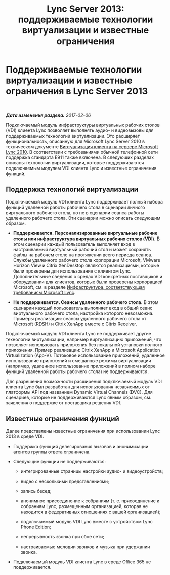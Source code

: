 ﻿---
title: 'Lync Server 2013: поддерживаемые технологии виртуализации и известные ограничения'
TOCTitle: Поддерживаемые технологии виртуализации и известные ограничения
ms:assetid: 6d3d749d-e840-4c05-afae-d6e69e7616aa
ms:mtpsurl: https://technet.microsoft.com/ru-ru/library/JJ204982(v=OCS.15)
ms:contentKeyID: 49310092
ms.date: 02/07/2017
mtps_version: v=OCS.15
ms.translationtype: HT
---

# Поддерживаемые технологии виртуализации и известные ограничения в Lync Server 2013

 

_**Дата изменения раздела:** 2017-02-06_

Подключаемый модуль инфраструктуры виртуальных рабочих столов (VDI) клиента Lync позволяет выполнять аудио- и видеовызовы для поддерживаемых технологий виртуализации. Это расширяет функциональность, описанную для Microsoft Lync Server 2010 в техническом документе [Виртуализация клиента на сервере Microsoft Lync 2010](http://go.microsoft.com/fwlink/?linkid=330447). В соответствии с требованиями обычной телефонной сети поддержка стандарта E911 также включена. В следующих разделах описаны технологии виртуализации, которые поддерживаются подключаемым модулем VDI клиента Lync и известные ограничения функций.

## Поддержка технологий виртуализации

Подключаемый модуль VDI клиента Lync поддерживает полный набора функций удаленной работы рабочего стола в сценарии личного виртуального рабочего стола, но не в сценарии сеанса работы удаленного рабочего стола. Эти сценарии можно описать следующим образом.

  - **Поддерживается. Персонализированные виртуальные рабочие столы или инфраструктура виртуальных рабочих столов (VDI).** В этом сценарии каждый пользователь выполняет вход в настраиваемый виртуальный рабочий стол и может сохранять файлы на рабочем столе на протяжении всего периода сеанса. Службы удаленного рабочего стола корпорации Microsoft, VMware Horizon View и Citrix XenDesktop являются реализациями, которые были проверены для использования с клиентом Lync. Дополнительные сведения о средах VDI конкретных поставщиков и оборудовании для клиентов, которые были проверены корпорацией Microsoft, см. в разделе [Инфраструктура, соответствующая требованиям Microsoft Lync](http://go.microsoft.com/fwlink/?linkid=313435).

  - **Не поддерживается. Сеансы удаленного рабочего стола.** В этом сценарии каждый пользователь выполняет вход в общий сеанс виртуального рабочего стола, настройка которого невозможна. Примеры реализации: сеансы удаленного рабочего стола от Microsoft (RDSH) и Citrix XenApp вместе с Citrix Receiver.

Подключаемый модуль VDI клиента Lync не поддерживает другие технологии виртуализации, например виртуализацию приложений, что позволяет использовать приложения без локальной установки полного приложения. Пример реализации: Citrix XenApp и Microsoft Application Virtualization (App-V). Потоковое использование приложений, удаленное использование приложений и смешанные режимы виртуализации (например, удаленное использование приложений в полном наборе функций удаленной работы рабочего стола) не поддерживаются.

Для разрешения возможности расширения подключаемый модуль VDI клиента Lync был разработан для использования независимых от платформы API под названием Dynamic Virtual Channels (DVC). Для сценариев, которые не поддерживаются Lync явным образом, см. заявления о поддержке от поставщика решения VDI.

## Известные ограничения функций

Далее представлены известные ограничения при использовании Lync 2013 в среде VDI.

  - Поддержка функций делегирования вызовов и анонимизации агентов группы ответа ограничена.

  - Следующие функции не поддерживаются:
    
      - интегрированные страницы настройки аудио- и видеоустройств;
    
      - видео с несколькими представлениями;
    
      - запись бесед;
    
      - анонимное присоединение к собраниям (т. е. присоединение к собраниям Lync, размещенным организацией, которая не находится в федеративных отношениях с вашей организацией);
    
      - подключаемый модуль VDI Lync вместе с устройством Lync Phone Edition;
    
      - непрерывность звонка при сбое сети;
    
      - настраиваемые мелодии звонков и музыка при удержании звонка.

  - Подключаемый модуль VDI клиента Lync в среде Office 365 не поддерживается.

